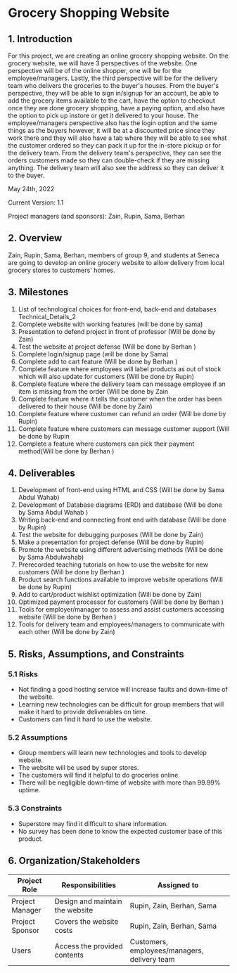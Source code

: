 # Grocery Shopping Website

## 1. Introduction

For this project, we are creating an online grocery shopping website. On the grocery website, we will have 3 perspectives of the website. One perspective will be of the online shopper, one will be for the employee/managers. Lastly, the third perspective will be for the delivery team who delivers the groceries to the buyer's houses. From the buyer's perspective, they will be able to sign in/signup for an account, be able to add the grocery items available to the cart, have the option to checkout once they are done grocery shopping, have a paying option, and also have the option to pick up instore or get it delivered to your house. The employee/managers perspective also has the login option and the same things as the buyers however, it will be at a discounted price since they work there and they will also have a tab where they will be able to see what the customer ordered so they can pack it up for the in-store pickup or for the delivery team. From the delivery team's perspective, they can see the orders customers made so they can double-check if they are missing anything. The delivery team will also see the address so they can deliver it to the buyer.

May 24th, 2022

Current Version: 1.1

Project managers (and sponsors): Zain, Rupin, Sama, Berhan


## 2. Overview

Zain, Rupin, Sama, Berhan, members of group 9, and students at Seneca are going to develop an online grocery website to allow delivery from local grocery stores to customers' homes.


## 3. Milestones
1. List of technological choices for front-end, back-end and databases Technical_Details_2 
2. Complete website with working features (will be done by sama)
3. Presentation to defend project in front of professor (Will be done by Zain)
4. Test the website at project defense  (Will be done by Berhan )
5. Complete login/signup page (will be done by Sama)
6. Complete add to cart feature (Will be done by Berhan )
7. Complete feature where employees will label products as out of stock which will also update for customers (Will be done by Rupin)
8. Complete feature where the delivery team can message employee if an item is missing from the order (Will be done by Zain
9. Complete feature where it tells the customer when the order has been delivered to their house  (Will be done by Zain)
10. Complete feature where customer can refund an order  (Will be done by Rupin)
11. Complete feature where customers can message customer support (Will be done by Rupin
12. Complete a feature where customers can pick their payment method(Will be done by Berhan )


## 4. Deliverables
1. Development of front-end using HTML and CSS (Will be done by Sama Abdul Wahab)
2. Development of Database diagrams (ERD) and database (Will be done by Sama Abdul Wahab )
3. Writing back-end and connecting front end with database (Will be done by Rupin)
4. Test the website for debugging purposes (Will be done by Zain)
5. Make a presentation for project defense (Will be done by Rupin)
6. Promote the website using different advertising methods (Will be done by Sama Abdulwahab)
7. Prerecorded teaching tutorials on how to use the website for new customers (Will be done by Berhan )
8. Product search functions available to improve website operations (Will be done by Rupin)
9. Add to cart/product wishlist optimization (Will be done by Zain)
10. Optimized payment processor for customers  (Will be done by Berhan ) 
11. Tools for employer/manager to assess and assist customers accessing website  (Will be done by Berhan )
12. Tools for delivery team and employees/managers to communicate with each other (Will be done by Zain)

## 5. Risks, Assumptions, and Constraints

### 5.1 Risks

- Not finding a good hosting service will increase faults and down-time of the website.
- Learning new technologies can be difficult for group members that will make it hard to provide deliverables on time.
- Customers can find it hard to use the website.

### 5.2 Assumptions

- Group members will learn new technologies and tools to develop website.
- The website will be used by super stores.
- The customers will find it helpful to do groceries online.
- There will be negligible down-time of website with more than 99.99% uptime.

### 5.3 Constraints

- Superstore may find it difficult to share information.
- No survey has been done to know the expected customer base of this product.


## 6. Organization/Stakeholders

| Project Role    | Responsibilities               | Assigned to |
| ----------------| -------------------------------| ------------|
| Project Manager | Design and maintain the website| Rupin, Zain, Berhan, Sama|
| Project Sponsor | Covers the website costs       | Rupin, Zain, Berhan, Sama|
| Users           | Access the provided contents   | Customers, employees/managers, delivery team|





